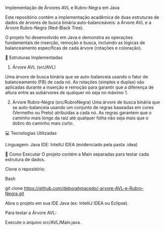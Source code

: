 Implementação de Árvores AVL e Rubro-Negra em Java

Este repositório contém a implementação acadêmica de duas estruturas de dados de árvores de busca binária auto-balanceáveis: a Árvore AVL e a Árvore Rubro-Negra (Red-Black Tree).

O projeto foi desenvolvido em Java e demonstra as operações fundamentais de inserção, remoção e busca, incluindo as lógicas de balanceamento específicas de cada árvore (rotações e coloração).

🌳 Estruturas Implementadas


1. Árvore AVL (src/AVL)
   
Uma árvore de busca binária que se auto-balanceia usando o fator de balanceamento (FB) de cada nó. As rotações (simples e duplas) são aplicadas durante a inserção e remoção para garantir que a diferença de altura entre as subárvores de qualquer nó seja no máximo 1.


2. Árvore Rubro-Negra (src/RubroNegra)
Uma árvore de busca binária que se auto-balanceia usando um conjunto de regras baseadas em cores (Vermelho ou Preto) atribuídas a cada nó. As regras garantem que o caminho mais longo da raiz até qualquer folha não seja mais que o dobro do caminho mais curto.


💻 Tecnologias Utilizadas

Linguagem: Java
IDE: IntelliJ IDEA (evidenciado pela pasta .idea)

🚀 Como Executar
O projeto contém a Main separadas para testar cada estrutura de dados.

Clone o repositório:

Bash

git clone https://github.com/deborahmacedo/-arvore-AVL-e-Rubro-Negra.git

Abra o projeto em sua IDE Java (ex: IntelliJ IDEA ou Eclipse).

Para testar a Árvore AVL:

Execute o arquivo src/AVL/Main.java.


